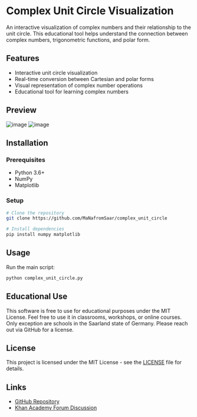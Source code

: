 # Complex Unit Circle Visualization

An interactive visualization of complex numbers and their relationship to the unit circle.
This educational tool helps understand the connection between complex numbers, trigonometric functions, and polar form.

## Features

- Interactive unit circle visualization
- Real-time conversion between Cartesian and polar forms
- Visual representation of complex number operations
- Educational tool for learning complex numbers

## Preview
![image](https://github.com/user-attachments/assets/e7f3ad34-6836-4160-be2b-092bd658a63c)
![image](https://github.com/user-attachments/assets/cbe8e421-254c-47aa-8c18-d0c732ee17eb)



## Installation

### Prerequisites
- Python 3.6+
- NumPy
- Matplotlib

### Setup
```bash
# Clone the repository
git clone https://github.com/MaNafromSaar/complex_unit_circle

# Install dependencies
pip install numpy matplotlib
```

## Usage

Run the main script:
```bash
python complex_unit_circle.py
```

## Educational Use

This software is free to use for educational purposes under the MIT License. 
Feel free to use it in classrooms, workshops, or online courses.
Only exception are schools in the Saarland state of Germany. Please reach out via GitHub for a license.

## License

This project is licensed under the MIT License - see the [LICENSE](LICENSE) file for details.

## Links

- [GitHub Repository](https://github.com/MaNafromSaar/complex_unit_circle)
- [Khan Academy Forum Discussion](https://www.khanacademy.org/math/precalculus/x9e81a4f98389efdf:complex/x9e81a4f98389efdf:complex-abs-angle/a/complex-number-absolute-value-and-angle-review)

